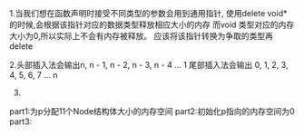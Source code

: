 1.当我们想在函数声明时接受不同类型的参数会用到通用指针,
使用delete void* 的时候,会根据该指针对应的数据类型释放相应大小的内存
而void 类型对应的内存大小为0,所以实际上不会有内存被释放。
应该将该指针转换为争取的类型再delete

2.头部插入法会输出n, n - 1, n - 2, n - 3, n - 4 ... 1
尾部插入法会输出 0, 1, 2, 3, 4, 5, 6, 7 ... n

3.
part1:为p分配11个Node结构体大小的内存空间
part2:初始化p指向的内存空间为0
part3:


